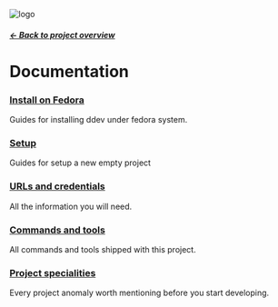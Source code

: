 ![logo](assets/logo.png)

##### [← Back to project overview](../README.md)

Documentation
==============================

### [Install on Fedora](parts/ddev-install-fedora.md)
Guides for installing ddev under fedora system.

### [Setup](parts/setup.md)
Guides for setup a new empty project

### [URLs and credentials](parts/urls-and-credentials.md)
All the information you will need.

### [Commands and tools](parts/commands-and-tools.md)
All commands and tools shipped with this project.

### [Project specialities](parts/project-specialities.md)
Every project anomaly worth mentioning before you start developing.


